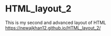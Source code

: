 # HTML_layout_2
This is my second and advanced layout of HTML
https://newajkhan12.github.io/HTML_layout_2/
